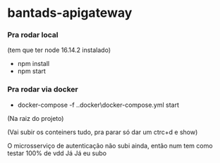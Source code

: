 # bantads-apigateway

### Pra rodar local
(tem que ter node 16.14.2 instalado)
- npm install
- npm start

### Pra rodar via docker
- docker-compose -f .\.docker\docker-compose.yml start

(Na raiz do projeto)

(Vai subir os conteiners tudo, pra parar só dar um ctrc+d e show)


O microsserviço de autenticação não subi ainda, então num tem como testar 100% de vdd
Já Já eu subo
